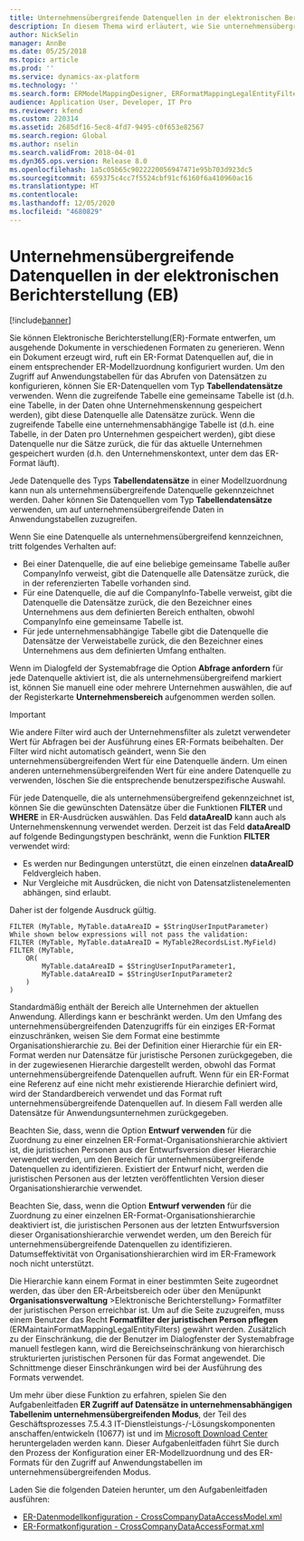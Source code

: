 ```yaml
---
title: Unternehmensübergreifende Datenquellen in der elektronischen Berichterstellung (EB)
description: In diesem Thema wird erläutert, wie Sie unternehmensübergreifende Datenquellen in der Elektronische Berichterstellung (Electronic Reporting/ER) verwenden können.
author: NickSelin
manager: AnnBe
ms.date: 05/25/2018
ms.topic: article
ms.prod: ''
ms.service: dynamics-ax-platform
ms.technology: ''
ms.search.form: ERModelMappingDesigner, ERFormatMappingLegalEntityFilterTable
audience: Application User, Developer, IT Pro
ms.reviewer: kfend
ms.custom: 220314
ms.assetid: 2685df16-5ec8-4fd7-9495-c0f653e82567
ms.search.region: Global
ms.author: nselin
ms.search.validFrom: 2018-04-01
ms.dyn365.ops.version: Release 8.0
ms.openlocfilehash: 1a5c05b65c9022220056947471e95b703d923dc5
ms.sourcegitcommit: 659375c4cc7f5524cbf91cf6160f6a410960ac16
ms.translationtype: HT
ms.contentlocale: 
ms.lasthandoff: 12/05/2020
ms.locfileid: "4680829"
---
```

# <a name="cross-company-data-sources-in-electronic-reporting-er"></a>Unternehmensübergreifende Datenquellen in der elektronischen Berichterstellung (EB)

[!include[banner](../includes/banner.md)]

Sie können Elektronische Berichterstellung(ER)-Formate entwerfen, um ausgehende Dokumente in verschiedenen Formaten zu generieren. Wenn ein Dokument erzeugt wird, ruft ein ER-Format Datenquellen auf, die in einem entsprechender ER-Modellzuordnung konfiguriert wurden. Um den Zugriff auf Anwendungstabellen für das Abrufen von Datensätzen zu konfigurieren, können Sie ER-Datenquellen vom Typ **Tabellendatensätze** verwenden. Wenn die zugreifende Tabelle eine gemeinsame Tabelle ist (d.h. eine Tabelle, in der Daten ohne Unternehmenskennung gespeichert werden), gibt diese Datenquelle alle Datensätze zurück. Wenn die zugreifende Tabelle eine unternehmensabhängige Tabelle ist (d.h. eine Tabelle, in der Daten pro Unternehmen gespeichert werden), gibt diese Datenquelle nur die Sätze zurück, die für das aktuelle Unternehmen gespeichert wurden (d.h. den Unternehmenskontext, unter dem das ER-Format läuft).

Jede Datenquelle des Typs **Tabellendatensätze** in einer Modellzuordnung kann nun als unternehmensübergreifende Datenquelle gekennzeichnet werden. Daher können Sie Datenquellen vom Typ **Tabellendatensätze** verwenden, um auf unternehmensübergreifende Daten in Anwendungstabellen zuzugreifen.

Wenn Sie eine Datenquelle als unternehmensübergreifend kennzeichnen, tritt folgendes Verhalten auf:

- Bei einer Datenquelle, die auf eine beliebige gemeinsame Tabelle außer CompanyInfo verweist, gibt die Datenquelle alle Datensätze zurück, die in der referenzierten Tabelle vorhanden sind. 
- Für eine Datenquelle, die auf die CompanyInfo-Tabelle verweist, gibt die Datenquelle die Datensätze zurück, die den Bezeichner eines Unternehmens aus dem definierten Bereich enthalten, obwohl CompanyInfo eine gemeinsame Tabelle ist.
- Für jede unternehmensabhängige Tabelle gibt die Datenquelle die Datensätze der Verweistabelle zurück, die den Bezeichner eines Unternehmens aus dem definierten Umfang enthalten.

Wenn im Dialogfeld der Systemabfrage die Option **Abfrage anfordern** für jede Datenquelle aktiviert ist, die als unternehmensübergreifend markiert ist, können Sie manuell eine oder mehrere Unternehmen auswählen, die auf der Registerkarte **Unternehmensbereich** aufgenommen werden sollen.

> [!IMPORTANT]
> Wie andere Filter wird auch der Unternehmensfilter als zuletzt verwendeter Wert für Abfragen bei der Ausführung eines ER-Formats beibehalten. Der Filter wird nicht automatisch geändert, wenn Sie den unternehmensübergreifenden Wert für eine Datenquelle ändern. Um einen anderen unternehmensübergreifenden Wert für eine andere Datenquelle zu verwenden, löschen Sie die entsprechende benutzerspezifische Auswahl.

Für jede Datenquelle, die als unternehmensübergreifend gekennzeichnet ist, können Sie die gewünschten Datensätze über die Funktionen **FILTER** und **WHERE** in ER-Ausdrücken auswählen. Das Feld **dataAreaID** kann auch als Unternehmenskennung verwendet werden. Derzeit ist das Feld **dataAreaID** auf folgende Bedingungstypen beschränkt, wenn die Funktion **FILTER** verwendet wird:

- Es werden nur Bedingungen unterstützt, die einen einzelnen **dataAreaID** Feldvergleich haben.
- Nur Vergleiche mit Ausdrücken, die nicht von Datensatzlistenelementen abhängen, sind erlaubt.

Daher ist der folgende Ausdruck gültig.

```ER Expression
FILTER (MyTable, MyTable.dataAreaID = $StringUserInputParameter)
While shown below expressions will not pass the validation:
FILTER (MyTable, MyTable.dataAreaID = MyTable2RecordsList.MyField)
FILTER (MyTable, 
    OR(
        MyTable.dataAreaID = $StringUserInputParameter1,
        MyTable.dataAreaID = $StringUserInputParameter2
    )
)
```

Standardmäßig enthält der Bereich alle Unternehmen der aktuellen Anwendung. Allerdings kann er beschränkt werden. Um den Umfang des unternehmensübergreifenden Datenzugriffs für ein einziges ER-Format einzuschränken, weisen Sie dem Format eine bestimmte Organisationshierarchie zu. Bei der Definition einer Hierarchie für ein ER-Format werden nur Datensätze für juristische Personen zurückgegeben, die in der zugewiesenen Hierarchie dargestellt werden, obwohl das Format unternehmensübergreifende Datenquellen aufruft. Wenn für ein ER-Format eine Referenz auf eine nicht mehr existierende Hierarchie definiert wird, wird der Standardbereich verwendet und das Format ruft unternehmensübergreifende Datenquellen auf. In diesem Fall werden alle Datensätze für Anwendungsunternehmen zurückgegeben.

Beachten Sie, dass, wenn die Option **Entwurf verwenden** für die Zuordnung zu einer einzelnen ER-Format-Organisationshierarchie aktiviert ist, die juristischen Personen aus der Entwurfsversion dieser Hierarchie verwendet werden, um den Bereich für unternehmensübergreifende Datenquellen zu identifizieren. Existiert der Entwurf nicht, werden die juristischen Personen aus der letzten veröffentlichten Version dieser Organisationshierarchie verwendet.

Beachten Sie, dass, wenn die Option **Entwurf verwenden** für die Zuordnung zu einer einzelnen ER-Format-Organisationshierarchie deaktiviert ist, die juristischen Personen aus der letzten Entwurfsversion dieser Organisationshierarchie verwendet werden, um den Bereich für unternehmensübergreifende Datenquellen zu identifizieren. Datumseffektivität von Organisationshierarchien wird im ER-Framework noch nicht unterstützt.

Die Hierarchie kann einem Format in einer bestimmten Seite zugeordnet werden, das über den ER-Arbeitsbereich oder über den Menüpunkt **Organisationsverwaltung** \>Elektronische Berichterstellung\> Formatfilter der juristischen Person erreichbar ist. Um auf die Seite zuzugreifen, muss einem Benutzer das Recht **Formatfilter der juristischen Person pflegen** (ERMaintainFormatMappingLegalEntityFilters) gewährt werden. Zusätzlich zu der Einschränkung, die der Benutzer im Dialogfenster der Systemabfrage manuell festlegen kann, wird die Bereichseinschränkung von hierarchisch strukturierten juristischen Personen für das Format angewendet. Die Schnittmenge dieser Einschränkungen wird bei der Ausführung des Formats verwendet.

Um mehr über diese Funktion zu erfahren, spielen Sie den Aufgabenleitfaden **ER Zugriff auf Datensätze in unternehmensabhängigen Tabellenim unternehmensübergreifenden Modus**, der Teil des Geschäftsprozesses 7.5.4.3 IT-Dienstleistungs-/-Lösungskomponenten anschaffen/entwickeln (10677) ist und im [Microsoft Download Center](https://go.microsoft.com/fwlink/?linkid=874684) heruntergeladen werden kann. Dieser Aufgabenleitfaden führt Sie durch den Prozess der Konfiguration einer ER-Modellzuordnung und des ER-Formats für den Zugriff auf Anwendungstabellen im unternehmensübergreifenden Modus.

Laden Sie die folgenden Dateien herunter, um den Aufgabenleitfaden ausführen:

- [ER-Datenmodellkonfiguration - CrossCompanyDataAccessModel.xml](https://go.microsoft.com/fwlink/?linkid=874111)
- [ER-Formatkonfiguration - CrossCompanyDataAccessFormat.xml](https://go.microsoft.com/fwlink/?linkid=874111)
